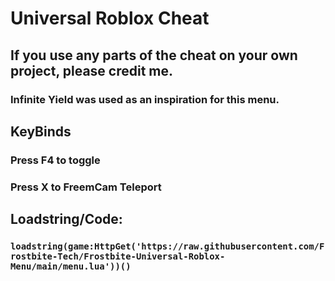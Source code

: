 # Universal Roblox Cheat

## If you use any parts of the cheat on your own project, please credit me.
### Infinite Yield was used as an inspiration for this menu.

## KeyBinds
### Press F4 to toggle
### Press X to FreemCam Teleport

## Loadstring/Code:
### ```loadstring(game:HttpGet('https://raw.githubusercontent.com/Frostbite-Tech/Frostbite-Universal-Roblox-Menu/main/menu.lua'))()```
